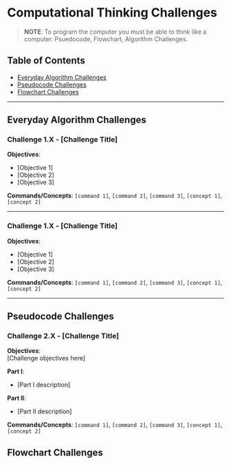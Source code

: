 # Computational Thinking Challenges

> **NOTE**: To program the computer you must be able to think like a computer. Psuedocode, Flowchart, Algorithm Challenges. 

## Table of Contents
- [Everyday Algorithm Challenges](#Everyday-Algorithm-Challenges)  
- [Pseudocode Challenges](#Pseudocode-Challenges)
- [Flowchart Challenges](#Flowchart-Challenges)

---

## Everyday Algorithm Challenges

### Challenge 1.X - [Challenge Title]

**Objectives**:  
- [Objective 1]
- [Objective 2]
- [Objective 3]

**Commands/Concepts**: `[command 1]`, `[command 2]`, `[command 3]`, `[concept 1]`, `[concept 2]`

---

### Challenge 1.X - [Challenge Title]

**Objectives**:  
- [Objective 1]
- [Objective 2]
- [Objective 3]

**Commands/Concepts**: `[command 1]`, `[command 2]`, `[command 3]`, `[concept 1]`, `[concept 2]`

---

## Pseudocode Challenges

### Challenge 2.X - [Challenge Title]

**Objectives**:  
[Challenge objectives here]

**Part I**:  
- [Part I description]

**Part II**:  
- [Part II description]

**Commands/Concepts**: `[command 1]`, `[command 2]`, `[command 3]`, `[concept 1]`, `[concept 2]`

## Flowchart Challenges
